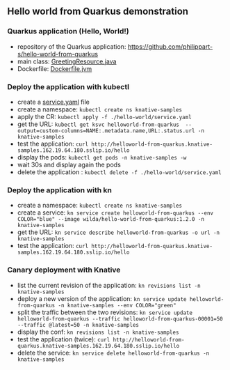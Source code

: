 ## Hello world from Quarkus demonstration

### Quarkus application (Hello, World!)
 - repository of the Quarkus application: https://github.com/philippart-s/hello-world-from-quarkus
 - main class: [GreetingResource.java](https://github.com/philippart-s/hello-world-from-quarkus/blob/main/src/main/java/fr/wilda/GreetingResource.java)
 - Dockerfile: [Dockerfile.jvm](https://github.com/philippart-s/hello-world-from-quarkus/blob/main/src/main/docker/Dockerfile.jvm)

### Deploy the application with kubectl
 - create a [service.yaml](./service.yaml) file
 - create a namespace: `kubectl create ns knative-samples`
 - apply the CR: `kubectl apply -f ./hello-world/service.yaml`
 - get the URL: `kubectl get ksvc helloworld-from-quarkus  --output=custom-columns=NAME:.metadata.name,URL:.status.url -n knative-samples`
 - test the application: `curl http://helloworld-from-quarkus.knative-samples.162.19.64.180.sslip.io/hello`
 - display the pods: `kubectl get pods -n knative-samples -w`
 - wait 30s and display again the pods
 - delete the application : `kubectl delete -f ./hello-world/service.yaml`

### Deploy the application with kn
 - create a namespace: `kubectl create ns knative-samples`
 - create a service: `kn service create helloworld-from-quarkus --env COLOR="blue" --image wilda/hello-world-from-quarkus:1.2.0 -n knative-samples`
 - get the URL: `kn service describe helloworld-from-quarkus -o url -n knative-samples`
 - test the application: `curl http://helloworld-from-quarkus.knative-samples.162.19.64.180.sslip.io/hello`

### Canary deployment with Knative
 - list the current revision of the application: `kn revisions list -n knative-samples`
 - deploy a new version of the application: `kn service update helloworld-from-quarkus -n knative-samples --env COLOR="green"`
 - split the traffic between the two revisions: `kn service update helloworld-from-quarkus --traffic helloworld-from-quarkus-00001=50 --traffic @latest=50 -n knative-samples`
 - display the conf: `kn revisions list -n knative-samples`
 - test the application (twice): `curl http://helloworld-from-quarkus.knative-samples.162.19.64.180.sslip.io/hello`
 - delete the service: `kn service delete helloworld-from-quarkus -n knative-samples`
